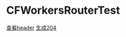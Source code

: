 # CFWorkersRouterTest

[查看header](https://router.liantian.me/)
[生成204](https://router.liantian.me/generate_204)
